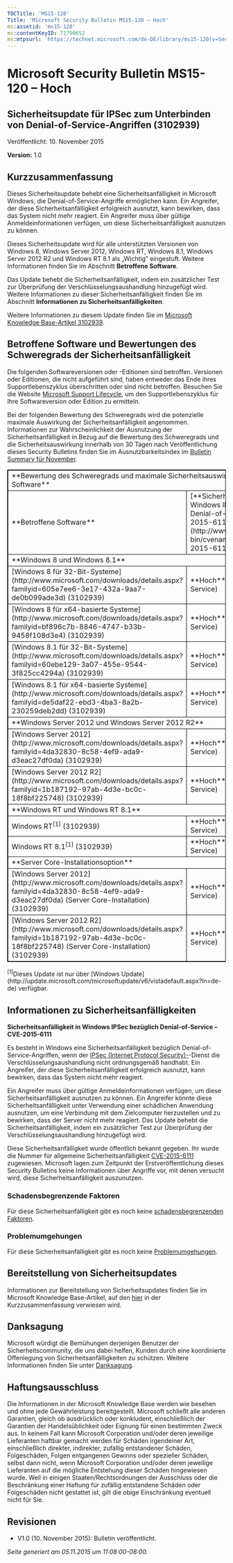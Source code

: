 ```yaml
---
TOCTitle: 'MS15-120'
Title: 'Microsoft Security Bulletin MS15-120 – Hoch'
ms:assetid: 'ms15-120'
ms:contentKeyID: 71790652
ms:mtpsurl: 'https://technet.microsoft.com/de-DE/library/ms15-120(v=Security.10)'
---
```


Microsoft Security Bulletin MS15-120 – Hoch
===========================================

Sicherheitsupdate für IPSec zum Unterbinden von Denial-of-Service-Angriffen (3102939)
-------------------------------------------------------------------------------------

Veröffentlicht: 10. November 2015

**Version:** 1.0

Kurzzusammenfassung
-------------------

<span id="sectionToggle0"></span>
Dieses Sicherheitsupdate behebt eine Sicherheitsanfälligkeit in Microsoft Windows, die Denial-of-Service-Angriffe ermöglichen kann. Ein Angreifer, der diese Sicherheitsanfälligkeit erfolgreich ausnutzt, kann bewirken, dass das System nicht mehr reagiert. Ein Angreifer muss über gültige Anmeldeinformationen verfügen, um diese Sicherheitsanfälligkeit ausnutzen zu können.

Dieses Sicherheitsupdate wird für alle unterstützten Versionen von Windows 8, Windows Server 2012, Windows RT, Windows 8.1, Windows Server 2012 R2 und Windows RT 8.1 als „Wichtig‟ eingestuft. Weitere Informationen finden Sie im Abschnitt **Betroffene Software**.

Das Update behebt die Sicherheitsanfälligkeit, indem ein zusätzlicher Test zur Überprüfung der Verschlüsselungsaushandlung hinzugefügt wird. Weitere Informationen zu dieser Sicherheitsanfälligkeit finden Sie im Abschnitt **Informationen zu Sicherheitsanfälligkeiten**.

<span id="KBArticle"></span>
Weitere Informationen zu diesem Update finden Sie im [Microsoft Knowledge Base-Artikel 3102939](https://support.microsoft.com/de-de/kb/3102939).

Betroffene Software und Bewertungen des Schweregrads der Sicherheitsanfälligkeit
--------------------------------------------------------------------------------

<span id="sectionToggle1"></span>
Die folgenden Softwareversionen oder -Editionen sind betroffen. Versionen oder Editionen, die nicht aufgeführt sind, haben entweder das Ende ihres Supportlebenszyklus überschritten oder sind nicht betroffen. Besuchen Sie die Website [Microsoft Support Lifecycle](http://support.microsoft.com/lifecycle/?ln=de), um den Supportlebenszyklus für Ihre Softwareversion oder Edition zu ermitteln. 

Bei der folgenden Bewertung des Schweregrads wird die potenzielle maximale Auswirkung der Sicherheitsanfälligkeit angenommen. Informationen zur Wahrscheinlichkeit der Ausnutzung der Sicherheitsanfälligkeit in Bezug auf die Bewertung des Schweregrads und die Sicherheitsauswirkung innerhalb von 30 Tagen nach Veröffentlichung dieses Security Bulletins finden Sie im Ausnutzbarkeitsindex im [Bulletin Summary für November](https://technet.microsoft.com/de-de/library/security/ms15-nov).

<p> </p>
<table style="border:1px solid black;">
<tr>
<td style="border:1px solid black;" colspan="3">
**Bewertung des Schweregrads und maximale Sicherheitsauswirkung nach betroffener Software**

</td>
</tr>
<tr>
<td style="border:1px solid black;">
**Betroffene Software**

</td>
<td style="border:1px solid black;">
[**Sicherheitsanfälligkeit in Windows IPSec bezüglich Denial-of-Service – CVE-2015-6111**](http://www.cve.mitre.org/cgi-bin/cvename.cgi?name=cve-2015-6111)

</td>
<td style="border:1px solid black;">
**Ersetzte Updates**

</td>
</tr>
<tr>
<td style="border:1px solid black;" colspan="3">
**Windows 8 und Windows 8.1**

</td>
</tr>
<tr>
<td style="border:1px solid black;">
[Windows 8 für 32-Bit-Systeme](http://www.microsoft.com/downloads/details.aspx?familyid=605e7ee6-3e17-432a-9aa7-de0b099ade3d)  
(3102939)

</td>
<td style="border:1px solid black;">
**Hoch**  
DoS (Denial of Service)

</td>
<td style="border:1px solid black;">
Keine

</td>
</tr>
<tr>
<td style="border:1px solid black;">
[Windows 8 für x64-basierte Systeme](http://www.microsoft.com/downloads/details.aspx?familyid=bf896c7b-8846-4747-b33b-9458f108d3e4)  
(3102939)

</td>
<td style="border:1px solid black;">
**Hoch**  
DoS (Denial of Service)

</td>
<td style="border:1px solid black;">
Keine

</td>
</tr>
<tr>
<td style="border:1px solid black;">
[Windows 8.1 für 32-Bit-Systeme](http://www.microsoft.com/downloads/details.aspx?familyid=60ebe129-3a07-455e-9544-3f825cc4294a)  
(3102939)

</td>
<td style="border:1px solid black;">
**Hoch**  
DoS (Denial of Service)

</td>
<td style="border:1px solid black;">
Keine

</td>
</tr>
<tr>
<td style="border:1px solid black;">
[Windows 8.1 für x64-basierte Systeme](http://www.microsoft.com/downloads/details.aspx?familyid=de5daf22-ebd3-4ba3-8a2b-230259deb2dd)  
(3102939)

</td>
<td style="border:1px solid black;">
**Hoch**  
DoS (Denial of Service)

</td>
<td style="border:1px solid black;">
Keine

</td>
</tr>
<tr>
<td style="border:1px solid black;" colspan="3">
**Windows Server 2012 und Windows Server 2012 R2**

</td>
</tr>
<tr>
<td style="border:1px solid black;">
[Windows Server 2012](http://www.microsoft.com/downloads/details.aspx?familyid=4da32830-8c58-4ef9-ada9-d3eac27df0da)  
(3102939)

</td>
<td style="border:1px solid black;">
**Hoch**  
DoS (Denial of Service)

</td>
<td style="border:1px solid black;">
Keine

</td>
</tr>
<tr>
<td style="border:1px solid black;">
[Windows Server 2012 R2](http://www.microsoft.com/downloads/details.aspx?familyid=1b187192-97ab-4d3e-bc0c-18f8bf225748)  
(3102939)

</td>
<td style="border:1px solid black;">
**Hoch**  
DoS (Denial of Service)

</td>
<td style="border:1px solid black;">
Keine

</td>
</tr>
<tr>
<td style="border:1px solid black;" colspan="3">
**Windows RT und Windows RT 8.1**

</td>
</tr>
<tr>
<td style="border:1px solid black;">
Windows RT<sup>[1]</sup>
(3102939)

</td>
<td style="border:1px solid black;">
**Hoch**  
DoS (Denial of Service)

</td>
<td style="border:1px solid black;">
Keine

</td>
</tr>
<tr>
<td style="border:1px solid black;">
Windows RT 8.1<sup>[1]</sup>
(3102939)

</td>
<td style="border:1px solid black;">
**Hoch**  
DoS (Denial of Service)

</td>
<td style="border:1px solid black;">
Keine

</td>
</tr>
<tr>
<td style="border:1px solid black;" colspan="3">
**Server Core-Installationsoption**

</td>
</tr>
<tr>
<td style="border:1px solid black;">
[Windows Server 2012](http://www.microsoft.com/downloads/details.aspx?familyid=4da32830-8c58-4ef9-ada9-d3eac27df0da) (Server Core-Installation)  
(3102939)

</td>
<td style="border:1px solid black;">
**Hoch**  
DoS (Denial of Service)

</td>
<td style="border:1px solid black;">
Keine

</td>
</tr>
<tr>
<td style="border:1px solid black;">
[Windows Server 2012 R2](http://www.microsoft.com/downloads/details.aspx?familyid=1b187192-97ab-4d3e-bc0c-18f8bf225748) (Server Core-Installation)  
(3102939)

</td>
<td style="border:1px solid black;">
**Hoch**  
DoS (Denial of Service)

</td>
<td style="border:1px solid black;">
Keine

</td>
</tr>
</table>
<p> </p>
<sup>[1]</sup>Dieses Update ist nur über [Windows Update](http://update.microsoft.com/microsoftupdate/v6/vistadefault.aspx?ln=de-de) verfügbar.

Informationen zu Sicherheitsanfälligkeiten
------------------------------------------

<span id="sectionToggle2"></span>
**Sicherheitsanfälligkeit in Windows IPSec bezüglich Denial-of-Service – CVE-2015-6111**

Es besteht in Windows eine Sicherheitsanfälligkeit bezüglich Denial-of-Service-Angriffen, wenn der [IPSec (Internet Protocol Security)-](https://technet.microsoft.com/de-de/library/security/dn848375.aspx)-Dienst die Verschlüsselungsaushandlung nicht ordnungsgemäß handhabt. Ein Angreifer, der diese Sicherheitsanfälligkeit erfolgreich ausnutzt, kann bewirken, dass das System nicht mehr reagiert.

Ein Angreifer muss über gültige Anmeldeinformationen verfügen, um diese Sicherheitsanfälligkeit ausnutzen zu können. Ein Angreifer könnte diese Sicherheitsanfälligkeit unter Verwendung einer schädlichen Anwendung ausnutzen, um eine Verbindung mit dem Zielcomputer herzustellen und zu bewirken, dass der Server nicht mehr reagiert. Das Update behebt die Sicherheitsanfälligkeit, indem ein zusätzlicher Test zur Überprüfung der Verschlüsselungsaushandlung hinzugefügt wird.

Diese Sicherheitsanfälligkeit wurde öffentlich bekannt gegeben. Ihr wurde die Nummer für allgemeine Sicherheitsanfälligkeit [CVE-2015-6111](http://www.cve.mitre.org/cgi-bin/cvename.cgi?name=cve-2015-6111) zugewiesen. Microsoft lagen zum Zeitpunkt der Erstveröffentlichung dieses Security Bulletins keine Informationen über Angriffe vor, mit denen versucht wird, diese Sicherheitsanfälligkeit auszunutzen.

### Schadensbegrenzende Faktoren

Für diese Sicherheitsanfälligkeit gibt es noch keine [schadensbegrenzenden Faktoren](https://technet.microsoft.com/de-de/library/security/dn848375.aspx).

### Problemumgehungen

Für diese Sicherheitsanfälligkeit gibt es noch keine [Problemumgehungen](https://technet.microsoft.com/de-de/library/security/dn848375.aspx).

Bereitstellung von Sicherheitsupdates
-------------------------------------

<span id="sectionToggle3"></span>
Informationen zur Bereitstellung von Sicherheitsupdates finden Sie im Microsoft Knowledge Base-Artikel, auf den [hier](https://technet.microsoft.com/de-DE/library////c(v=Security.10)) in der Kurzzusammenfassung verwiesen wird.

Danksagung
----------

<span id="sectionToggle4"></span>
Microsoft würdigt die Bemühungen derjenigen Benutzer der Sicherheitscommunity, die uns dabei helfen, Kunden durch eine koordinierte Offenlegung von Sicherheitsanfälligkeiten zu schützen. Weitere Informationen finden Sie unter [Danksagung](https://technet.microsoft.com/de-de/library/security/dn903755.aspx). 

Haftungsausschluss
------------------

<span id="sectionToggle5"></span>
Die Informationen in der Microsoft Knowledge Base werden wie besehen und ohne jede Gewährleistung bereitgestellt. Microsoft schließt alle anderen Garantien, gleich ob ausdrücklich oder konkludent, einschließlich der Garantien der Handelsüblichkeit oder Eignung für einen bestimmten Zweck aus. In keinem Fall kann Microsoft Corporation und/oder deren jeweilige Lieferanten haftbar gemacht werden für Schäden irgendeiner Art, einschließlich direkter, indirekter, zufällig entstandener Schäden, Folgeschäden, Folgen entgangenen Gewinns oder spezieller Schäden, selbst dann nicht, wenn Microsoft Corporation und/oder deren jeweilige Lieferanten auf die mögliche Entstehung dieser Schäden hingewiesen wurde. Weil in einigen Staaten/Rechtsordnungen der Ausschluss oder die Beschränkung einer Haftung für zufällig entstandene Schäden oder Folgeschäden nicht gestattet ist, gilt die obige Einschränkung eventuell nicht für Sie.

Revisionen
----------

<span id="sectionToggle6"></span>
-   V1.0 (10. November 2015): Bulletin veröffentlicht.

*Seite generiert am 05.11.2015 um 11:08:00-08:00.*
